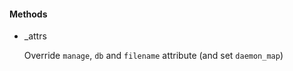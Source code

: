 
####  Methods

- \_attrs

    Override `manage`, `db` and `filename` attribute (and set `daemon_map`)
